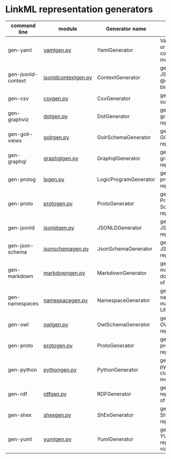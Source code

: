 # LinkML representation generators

| command line | module | Generator name | function | help file |
| -----------  | ------ | -------------  | -------- | --------- |
|  gen-yaml    | [yamlgen.py](https://github.com/linkml/blob/master/linkml/generators/gen-yaml.py) | YamlGenerator | Validate YAML or emit compiled module | [yamlgen help](../../tests/test_scripts/output/gennaml/help) |
|  gen-jsonld-context   | [jsonldcontextgen.py](https://github.com/linkml/blob/master/linkml/generators/gen-lsonld-context.py) |    ContextGenerator | generate a JSON-LD @context block  | [contextgen help](../../tests/test_scripts/output/gencontext/help) |
|  gen-csv   | [csvgen.py](https://github.com/linkml/blob/master/linkml/generators/gen-csv.py) |    CsvGenerator | generate a csv summary  | [csvgen help](../../tests/test_scripts/output/gencsv/help) |
|  gen-graphviz   | [dotgen.py](https://github.com/linkml/blob/master/linkml/generators/gen-graphviz.py) |    DotGenerator | generate graphviz representation  | [dotgen help](../../tests/test_scripts/output/gengraphviz/help) |
|  gen-golr-views   | [golrgen.py](https://github.com/linkml/blob/master/linkml/generators/gen-golr-views.py) |    GolrSchemaGenerator | generate a GOLR(?) representation  | [golrgen help](../../tests/test_scripts/output/genglor/help) |
|  gen-graphql   | [graphqlgen.py](https://github.com/linkml/blob/master/linkml/generators/gen-graphql.py) |    GraphqlGenerator | generate a graphql representation  | [graphql help](../../tests/test_scripts/output/gengraphql/help) |
|  gen-prolog  | [lpgen.py](https://github.com/linkml/blob/master/linkml/generators/gen-prolog.py) | LogicProgramGenerator | generate prolog representation | [prolog help](../../tests/test_scripts/output/genprolog/help) |
|  gen-proto  | [protogen.py](https://github.com/linkml/blob/master/linkml/generators/gen-proto.py) | ProtoGenerator | generate Protobuf Schema representation | [proto help](../../tests/test_scripts/output/genproto/help) |
|  gen-jsonld | [jsonldgen.py](https://github.com/linkml/blob/master/linkml/generators/gen-jsonld.py) | JSONLDGenerator | generate JSON representation | [jsonld help](../../tests/test_scripts/output/genjsonld/help) |
|  gen-json-schema   | [jsonschemagen.py](https://github.com/linkml/blob/master/linkml/generators/gen-json-schema.py) |    JsonSchemaGenerator | generate JSON Schema representation  | [jsonschmeagen help](../../tests/test_scripts/output/genjsonschema/help) |
|  gen-markdown   | [markdowngen.py](https://github.com/linkml/blob/master/linkml/generators/gen-markdown.py) |    MarkdownGenerator | generate markdown documentation of the model  | [markdowngen help](../../tests/test_scripts/output/genmarkdown/help) |
|  gen-namespaces | [namespacegen.py](https://github.com/linkml/blob/master/linkml/generators/gen-namespaces.py) | NamespaceGenerator | generate namespace manager for URI's in model | [namespacegen help](../../tests/test_scripts/output/gennamespace/help) |
|  gen-owl   | [owlgen.py](https://github.com/linkml/blob/master/linkml/generators/gen-owl.py) |    OwlSchemaGenerator | generate an OWL representation  | [owlgen help](../../tests/test_scripts/output/genowl/help) |
|  gen-proto   | [protogen.py](https://github.com/linkml/blob/master/linkml/generators/gen-proto.py) |    ProtoGenerator | generate a proto(?) representation  | [protogen help](../../tests/test_scripts/output/genproto/help) |
|  gen-python   | [pythongen.py](https://github.com/linkml/blob/master/linkml/generators/gen-python.py) | PythonGenerator | generate python classes for a model  | [pythongen help](../../tests/test_scripts/output/genpython/help) |
|  gen-rdf | [rdfgen.py](https://github.com/linkml/blob/master/linkml/generators/gen-rdf.py) | RDFGenerator | generate RDF representation of model | [rdfgen help](../../tests/test_scripts/output/genrdf/help) |
|  gen-shex   | [shexgen.py](https://github.com/linkml/blob/master/linkml/generators/gen-shex.py) |    ShExGenerator | generate a ShEx model representation  | [shexgen help](../../tests/test_scripts/output/genshex/help) |
|  gen-yuml   | [yumlgen.py](https://github.com/linkml/blob/master/linkml/generators/gen-yuml.py) |    YumlGenerator | generate YUML representation via [YUML](https://yuml.me/)  | [yumlgen help](../../tests/test_scripts/output/genuml/help) | 






